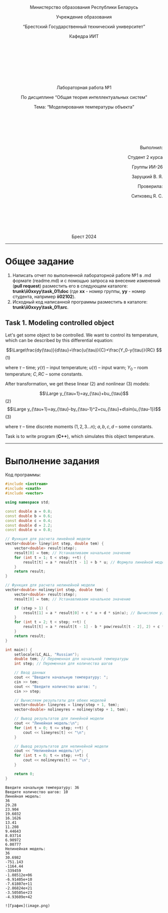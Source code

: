<p align="center"> Министерство образования Республики Беларусь</p>
<p align="center">Учреждение образования</p>
<p align="center">“Брестский Государственный технический университет”</p>
<p align="center">Кафедра ИИТ</p>
<br><br><br><br><br><br><br>
<p align="center">Лабораторная работа №1</p>
<p align="center">По дисциплине “Общая теория интеллектуальных систем”</p>
<p align="center">Тема: “Моделирования температуры объекта”</p>
<br><br><br><br><br>
<p align="right">Выполнил:</p>
<p align="right">Студент 2 курса</p>
<p align="right">Группы ИИ-26</p>
<p align="right">Заруцкий В. Я.</p>
<p align="right">Проверила:</p>
<p align="right">Ситковец Я. С.</p>
<br><br><br><br><br>
<p align="center">Брест 2024</p>

<hr>

# Общее задание #
1. Написать отчет по выполненной лабораторной работе №1 в .md формате (readme.md) и с помощью запроса на внесение изменений (**pull request**) разместить его в следующем каталоге: **trunk\ii0xxyy\task_01\doc** (где **xx** - номер группы, **yy** - номер студента, например **ii02102**).
2. Исходный код написанной программы разместить в каталоге: **trunk\ii0xxyy\task_01\src**.
## Task 1. Modeling controlled object ##
Let's get some object to be controlled. We want to control its temperature, which can be described by this differential equation:

$$\Large\frac{dy(\tau)}{d\tau}=\frac{u(\tau)}{C}+\frac{Y_0-y(\tau)}{RC} $$ (1)

where $\tau$ – time; $y(\tau)$ – input temperature; $u(\tau)$ – input warm; $Y_0$ – room temperature; $C,RC$ – some constants.

After transformation, we get these linear (2) and nonlinear (3) models:

$$\Large y_{\tau+1}=ay_{\tau}+bu_{\tau}$$ (2)
$$\Large y_{\tau+1}=ay_{\tau}-by_{\tau-1}^2+cu_{\tau}+d\sin(u_{\tau-1})$$ (3)

where $\tau$ – time discrete moments ($1,2,3{\dots}n$); $a,b,c,d$ – some constants.

Task is to write program (**С++**), which simulates this object temperature.

<hr>

# Выполнение задания #

Код программы:
```C++
#include <iostream>
#include <cmath>
#include <vector>

using namespace std;

const double a = 0.8;
const double b = 0.6;
const double c = 0.4;
const double d = 2.2;
const double u = 0.8;

// Функция для расчета линейной модели
vector<double> liney(int step, double tem) {
    vector<double> result(step);
    result[0] = tem; // Устанавливаем начальное значение
    for (int t = 1; t < step; ++t) {
        result[t] = a * result[t - 1] + b * u; // Формула линейной модели
    }
    return result;
}

// Функция для расчета нелинейной модели
vector<double> noliney(int step, double tem) {
    vector<double> result(step);
    result[0] = tem; // Устанавливаем начальное значение

    if (step > 1) {
        result[1] = a * result[0] + c * u + d * sin(u); // Вычисляем y1 для второго шага
    }
    for (int t = 2; t < step; ++t) {
        result[t] = a * result[t - 1] - b * pow(result[t - 2], 2) + c * u + d * sin(u); // Формула нелинейной модели
    }
    return result;
}

int main() {
    setlocale(LC_ALL, "Russian");
    double tem; // Переменная для начальной температуры
    int step; // Переменная для количества шагов

    // Ввод данных
    cout << "Введите начальную температуру: ";
    cin >> tem;
    cout << "Введите количество шагов: ";
    cin >> step;

    // Вычисляем результаты для обеих моделей
    vector<double> lineyres = liney(step + 1, tem);
    vector<double> nolineyres = noliney(step + 1, tem);

    // Вывод результатов для линейной модели
    cout << "Линейная модель:\n";
    for (int t = 0; t <= step; ++t) {
        cout << lineyres[t] << "\n";
    }

    // Вывод результатов для нелинейной модели
    cout << "Нелинейная модель:\n";
    for (int t = 0; t <= step; ++t) {
        cout << nolineyres[t] << "\n";
    }

    return 0;
}
```     
```
Введите начальную температуру: 36
Введите количество шагов: 10
Линейная модель:
36
29.28
23.904
19.6032
16.1626
13.41
11.208
9.44643
8.03714
6.90972
6.00777
Нелинейная модель:
36
30.6982
-751.143
-1164.44
-339459
-1.08512e+06
-6.91405e+10
-7.61807e+11
-2.86824e+21
-3.50505e+23
-4.93609e+42

![График](image.png)